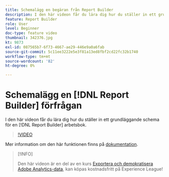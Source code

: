 ```yaml
---
title: Schemalägg en begäran från Report Builder
description: I den här videon får du lära dig hur du ställer in ett grundläggande schema för en Report Builder-arbetsbok.
feature: Report Builder
role: User
level: Beginner
doc-type: feature video
thumbnail: 342376.jpg
kt: 9873
exl-id: 087565b7-6f73-4667-ae29-446e9a0a6fab
source-git-commit: 5c11ee3222e5e3f81a13ed8fbf2cd22fc32b1740
workflow-type: tm+mt
source-wordcount: '82'
ht-degree: 0%

---
```


# Schemalägg en [!DNL Report Builder] förfrågan

I den här videon får du lära dig hur du ställer in ett grundläggande schema för en [!DNL Report Builder] arbetsbok.

>[!VIDEO](https://video.tv.adobe.com/v/342376/?quality=12&learn=on)

Mer information om den här funktionen finns på [dokumentation](https://experienceleague.adobe.com/docs/analytics/analyze/report-builder/t-schedule-a-data-request.html?lang=en).

>[!INFO]
>
> Den här videon är en del av en kurs [Exportera och demokratisera Adobe Analytics-data](https://experienceleague.adobe.com/?recommended=Analytics-A-1-2022.1.democratizing), kan köpas kostnadsfritt på Experience League!